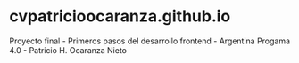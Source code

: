 # cvpatricioocaranza.github.io
Proyecto final - Primeros pasos del desarrollo frontend - Argentina Progama 4.0 - Patricio H. Ocaranza Nieto
